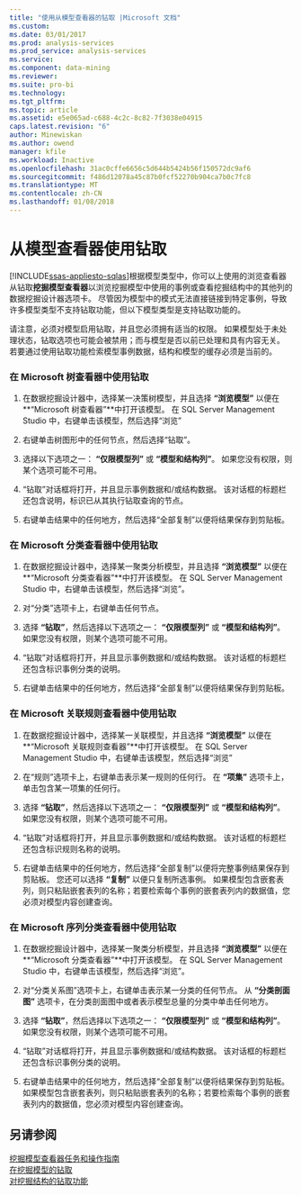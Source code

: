 ```yaml
---
title: "使用从模型查看器的钻取 |Microsoft 文档"
ms.custom: 
ms.date: 03/01/2017
ms.prod: analysis-services
ms.prod_service: analysis-services
ms.service: 
ms.component: data-mining
ms.reviewer: 
ms.suite: pro-bi
ms.technology: 
ms.tgt_pltfrm: 
ms.topic: article
ms.assetid: e5e065ad-c688-4c2c-8c82-7f3038e04915
caps.latest.revision: "6"
author: Minewiskan
ms.author: owend
manager: kfile
ms.workload: Inactive
ms.openlocfilehash: 31ac0cffe6656c5d644b5424b56f150572dc9af6
ms.sourcegitcommit: f486d12078a45c87b0fcf52270b904ca7b0c7fc8
ms.translationtype: MT
ms.contentlocale: zh-CN
ms.lasthandoff: 01/08/2018
---
```

# <a name="use-drillthrough-from-the-model-viewers"></a>从模型查看器使用钻取
[!INCLUDE[ssas-appliesto-sqlas](../../includes/ssas-appliesto-sqlas.md)]根据模型类型中，你可以上使用的浏览查看器从钻取**挖掘模型查看器**以浏览挖掘模型中使用的事例或查看挖掘结构中的其他列的数据挖掘设计器选项卡。 尽管因为模型中的模式无法直接链接到特定事例，导致许多模型类型不支持钻取功能，但以下模型类型是支持钻取功能的。  
  
 请注意，必须对模型启用钻取，并且您必须拥有适当的权限。 如果模型处于未处理状态，钻取选项也可能会被禁用；而与模型是否以前已处理和具有内容无关。 若要通过使用钻取功能检索模型事例数据，结构和模型的缓存必须是当前的。  
  
### <a name="use-drillthrough-in-the-microsoft-tree-viewer"></a>在 Microsoft 树查看器中使用钻取  
  
1.  在数据挖掘设计器中，选择某一决策树模型，并且选择 **“浏览模型”** 以便在 **“Microsoft 树查看器”**中打开该模型。 在 SQL Server Management Studio 中，右键单击该模型，然后选择“浏览”  
  
2.  右键单击树图形中的任何节点，然后选择“钻取”。  
  
3.  选择以下选项之一： **“仅限模型列”** 或 **“模型和结构列”**。 如果您没有权限，则某个选项可能不可用。  
  
4.  “钻取”对话框将打开，并且显示事例数据和/或结构数据。 该对话框的标题栏还包含说明，标识已从其执行钻取查询的节点。  
  
5.  右键单击结果中的任何地方，然后选择“全部复制”以便将结果保存到剪贴板。  
  
### <a name="use-drillthrough-in-the-microsoft-cluster-viewer"></a>在 Microsoft 分类查看器中使用钻取  
  
1.  在数据挖掘设计器中，选择某一聚类分析模型，并且选择 **“浏览模型”** 以便在 **“Microsoft 分类查看器”**中打开该模型。 在 SQL Server Management Studio 中，右键单击该模型，然后选择“浏览”。  
  
2.  对“分类”选项卡上，右键单击任何节点。  
  
3.  选择 **“钻取”**，然后选择以下选项之一： **“仅限模型列”** 或 **“模型和结构列”**。 如果您没有权限，则某个选项可能不可用。  
  
4.  “钻取”对话框将打开，并且显示事例数据和/或结构数据。 该对话框的标题栏还包含标识事例分类的说明。  
  
5.  右键单击结果中的任何地方，然后选择“全部复制”以便将结果保存到剪贴板。  
  
### <a name="use-drillthrough-in-the-microsoft-association-rules-viewer"></a>在 Microsoft 关联规则查看器中使用钻取  
  
1.  在数据挖掘设计器中，选择某一关联模型，并且选择 **“浏览模型”** 以便在 **“Microsoft 关联规则查看器”**中打开该模型。 在 SQL Server Management Studio 中，右键单击该模型，然后选择“浏览”  
  
2.  在“规则”选项卡上，右键单击表示某一规则的任何行。 在 **“项集”** 选项卡上，单击包含某一项集的任何行。  
  
3.  选择 **“钻取”**，然后选择以下选项之一： **“仅限模型列”** 或 **“模型和结构列”**。 如果您没有权限，则某个选项可能不可用。  
  
4.  “钻取”对话框将打开，并且显示事例数据和/或结构数据。 该对话框的标题栏还包含标识规则名称的说明。  
  
5.  右键单击结果中的任何地方，然后选择“全部复制”以便将完整事例结果保存到剪贴板。 您还可以选择 **“复制”** 以便只复制所选事例。 如果模型包含嵌套表列，则只粘贴嵌套表列的名称；若要检索每个事例的嵌套表列内的数据值，您必须对模型内容创建查询。  
  
### <a name="use-drillthrough-in-the-microsoft-sequence-cluster-viewer"></a>在 Microsoft 序列分类查看器中使用钻取  
  
1.  在数据挖掘设计器中，选择某一聚类分析模型，并且选择 **“浏览模型”** 以便在 **“Microsoft 分类查看器”**中打开该模型。 在 SQL Server Management Studio 中，右键单击该模型，然后选择“浏览”。  
  
2.  对“分类关系图”选项卡上，右键单击表示某一分类的任何节点。 从 **“分类剖面图”** 选项卡，在分类剖面图中或者表示模型总量的分类中单击任何地方。  
  
3.  选择 **“钻取”**，然后选择以下选项之一： **“仅限模型列”** 或 **“模型和结构列”**。 如果您没有权限，则某个选项可能不可用。  
  
4.  “钻取”对话框将打开，并且显示事例数据和/或结构数据。 该对话框的标题栏还包含标识事例分类的说明。  
  
5.  右键单击结果中的任何地方，然后选择“全部复制”以便将结果保存到剪贴板。 如果模型包含嵌套表列，则只粘贴嵌套表列的名称；若要检索每个事例的嵌套表列内的数据值，您必须对模型内容创建查询。  
  
## <a name="see-also"></a>另请参阅  
 [挖掘模型查看器任务和操作指南](../../analysis-services/data-mining/mining-model-viewer-tasks-and-how-tos.md)   
 [在挖掘模型的钻取](../../analysis-services/data-mining/drillthrough-on-mining-models.md)   
 [对挖掘结构的钻取功能](../../analysis-services/data-mining/drillthrough-on-mining-structures.md)  
  
  

